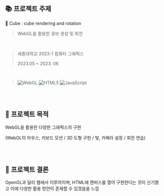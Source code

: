 ## :books: 프로젝트 주제

📌 Cube : cube rendering and rotation

> WebGL을 활용한 큐브 생성 및 회전

<br/>

> 세종대학교 2023-1 컴퓨터 그래픽스
>
> 2023.05 ~ 2023. 06

<br/>

> ![WebGL](https://img.shields.io/badge/WebGL-990000?logo=webgl&logoColor=white&style=for-the-badge)
> ![HTML5](https://img.shields.io/badge/html5-%23E34F26.svg?style=for-the-badge&logo=html5&logoColor=white)
> ![JavaScript](https://img.shields.io/badge/javascript-%23323330.svg?style=for-the-badge&logo=javascript&logoColor=%23F7DF1E)



<br/><br/>

## :star2: 프로젝트 목적

WebGL을 활용한 다양한 그래픽스의 구현

(WebGL의 마우스, 키보드 모션 / 3D 도형 구현 / 빛, 카메라 설정 / 회전 연습)

<br/><br/>

## :star2: 프로젝트 결론

OpenGL과 달리 웹에서 이루어지며, HTML에 캔버스를 열어 구현한다는 것이 신기했고 이에 다양한 활용 방안이 존재할 수 있겠음을 느낌
